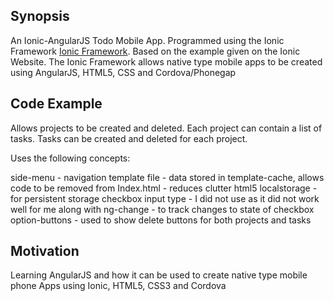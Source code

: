## Synopsis

An Ionic-AngularJS Todo Mobile App. 
Programmed using the Ionic Framework [Ionic Framework](http://ionicframework.com/).
Based on the example given on the Ionic Website.
The Ionic Framework allows native type mobile apps to be created using AngularJS, HTML5, 
CSS and Cordova/Phonegap

## Code Example

Allows projects to be created and deleted. Each project can contain a list of tasks.
Tasks can be created and deleted for each project.

Uses the following concepts:

side-menu			- navigation
template file 		- data stored in template-cache, allows code to be removed from 
					  Index.html - reduces clutter
html5 localstorage 	- for persistent storage 
checkbox input type - I did not use <ion-checkbox> as it did not work well for me along 
					  with <ion-list>
ng-change 			- to track changes to state of checkbox
option-buttons 		- used to show delete buttons for both projects and tasks




## Motivation

Learning AngularJS and how it can be used to create native type mobile phone Apps using 
Ionic, HTML5, CSS3 and Cordova

